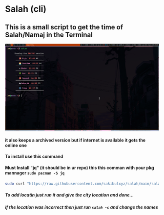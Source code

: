 # Salah (cli)
## This is a small script to get the time of Salah/Namaj in the Terminal
![Salah time ss](./assets/st.png)
#### it also keeps a archived version but if internet is available it gets the online one

#### To install use this command
#### Must Install "jq" (it should be in ur repo) this this comman with your pkg mannager ``` sudo pacman -S jq ```
```bash
sudo curl "https://raw.githubusercontent.com/sakibulxyz/salah/main/salah" -o /usr/bin/salah && sudo chmod +x /usr/bin/salah
```

##### To add locatin just run it and give the city location and done...
##### if the location was incorrect then just run ```salah -c``` and change the names
